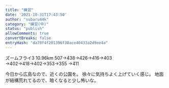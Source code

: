 ```yaml
---
title: "練習"
date: '2021-10-31T17:43:50'
author: "subaru44k"
category: "練習(中)"
status: "publish"
allowComments: true
convertBreaks: false
entryHash: "da78f4f201396f30ace40433a2d9ee4a"
---
```

ズームフライ3
10.96km
507→438→426→416→403
→402→418→402→353→355
→411

今日から広島なので、近くの公園を。
徐々に気持ちよく上げていく感じ。
地面が結構荒れてるので、暗くなると少し怖いな。
